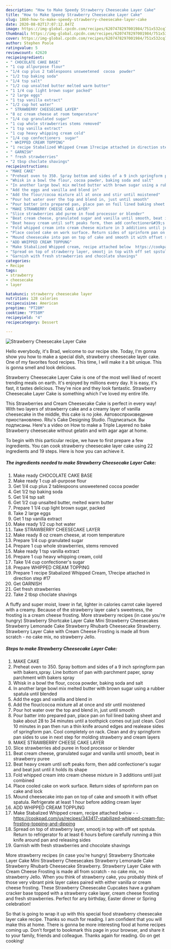 ```yaml
---
description: "How to Make Speedy Strawberry Cheesecake Layer Cake"
title: "How to Make Speedy Strawberry Cheesecake Layer Cake"
slug: 1860-how-to-make-speedy-strawberry-cheesecake-layer-cake
date: 2020-08-02T17:07:12.847Z
image: https://img-global.cpcdn.com/recipes/6207478297001984/751x532cq70/strawberry-cheesecake-layer-cake-recipe-main-photo.jpg
thumbnail: https://img-global.cpcdn.com/recipes/6207478297001984/751x532cq70/strawberry-cheesecake-layer-cake-recipe-main-photo.jpg
cover: https://img-global.cpcdn.com/recipes/6207478297001984/751x532cq70/strawberry-cheesecake-layer-cake-recipe-main-photo.jpg
author: Stephen Poole
ratingvalue: 5
reviewcount: 42620
recipeingredient:
- " CHOCOLATE CAKE BASE"
- "1 cup allpurpose flour"
- "1/4 cup plus 2 tablespoons unsweetened  cocoa  powder"
- "1/2 tsp baking soda"
- "1/4 tsp salt"
- "1/2 cup unsalted butter melted warm butter"
- "1 1/4 cup light brown sugar packed"
- "2 large eggs"
- "1 tsp vanilla extract"
- "1/2 cup hot water"
- " STRAWBERRY CHEESECAKE LAYER"
- "8 oz cream cheese at room temperature"
- "1/4 cup granulated sugar"
- "1 cup whole strawberries stems removed"
- "1 tsp vanilla extract"
- "1 cup heavy whipping cream cold"
- "1/4 cup confectioners  sugar"
- " WHIPPED CREAM TOPPING"
- "1 recipe Stabalized Whipped Cream 17recipe attached in direction step 17"
- " GARNISH"
- " fresh strawberries"
- "2 tbsp choclate shavings"
recipeinstructions:
- "MAKE CAKE"
- "Preheat oven to 350. Spray bottom and sides of a 9 inch springform pan with bakers,spray. Line bottom of pan with parchment paper, spray parchment with bakers spray"
- "Whisk in a bowl the flour, cocoa powder, baking soda and salt"
- "In another large bowl mix melted butter with brown sugar using a rubber spatula until blended"
- "Add the eggs and vanilla and blend in"
- "Add the flour/cocoa mixture all at once and stir until moistened"
- "Pour hot water over the top and blend in, just until smooth"
- "Pour batter into prepared pan, place pan on foil lined baking sheet and bake about 28 to 34 minutes until a toothpick comes out just clean. Cool 10 minutes in pan then run a thin knife around edges and realease sides of springform pan. Cool completely  on rack. Clean and dry springform pan sides to use in next step for molding strawberry and cream layers"
- "MAKE STRAWBERRY CHEESE CAKE LAYER"
- "Slice strawberries abd puree in food processor or blender"
- "Beat cream cheese, granulated sugar and vanilla until smooth, beat in strawberry puree"
- "Beat heavy cream until soft peaks form, then add confectioner&#39;s sugar and beat just until it holds its shape"
- "Fold whipped cream into cream cheese mixture in 3 additions until just combined"
- "Place cooled cake on work surface. Return sides of sprinform pan on cake and lock"
- "Mound cheesecake into pan on top of cake and smooth it with offset spatula. Refrigerate at least 1 hour before adding cream layer"
- "ADD WHIPPED CREAM TOPPUNG"
- "Make Stabalized Whipped cream, recipe attached below  https://cookpad.com/us/recipes/343417-stabilized-whipped-cream-for-frosting-topping-and-dipping"
- "Spread on top of strawberry layer, smootj in top with off set spstula. Return to refrigerator  fo at least 6 hours before carefully running a thin knife around pan and releasing sides"
- "Garnish with fresh strawberries and chocolate shavings"
categories:
- Recipe
tags:
- strawberry
- cheesecake
- layer

katakunci: strawberry cheesecake layer 
nutrition: 128 calories
recipecuisine: American
preptime: "PT28M"
cooktime: "PT58M"
recipeyield: "4"
recipecategory: Dessert

---
```



![Strawberry Cheesecake Layer Cake](https://img-global.cpcdn.com/recipes/6207478297001984/751x532cq70/strawberry-cheesecake-layer-cake-recipe-main-photo.jpg)

Hello everybody, it's Brad, welcome to our recipe site. Today, I'm gonna show you how to make a special dish, strawberry cheesecake layer cake. One of my favorites food recipes. This time, I will make it a bit unique. This is gonna smell and look delicious.

Strawberry Cheesecake Layer Cake is one of the most well liked of recent trending meals on earth. It's enjoyed by millions every day. It is easy, it's fast, it tastes delicious. They're nice and they look fantastic. Strawberry Cheesecake Layer Cake is something which I've loved my entire life.

This Strawberries and Cream Cheesecake Cake is perfect in every way! With two layers of strawberry cake and a creamy layer of vanilla cheesecake in the middle, this cake is no joke. Автовоспроизведение приостановлено. Ritu&#39;s Cake Designing Studio. Подписаться. Вы подписаны. Here&#39;s a video on How to make a Triple Layered no bake Strawberry cheesecake without gelatin and with agar agar at home.


To begin with this particular recipe, we have to first prepare a few ingredients. You can cook strawberry cheesecake layer cake using 22 ingredients and 19 steps. Here is how you can achieve it.

<!--inarticleads1-->

##### The ingredients needed to make Strawberry Cheesecake Layer Cake:

1. Make ready  CHOCOLATE CAKE BASE
1. Make ready 1 cup all-purpose flour
1. Get 1/4 cup plus 2 tablespoons unsweetened  cocoa  powder
1. Get 1/2 tsp baking soda
1. Get 1/4 tsp salt
1. Get 1/2 cup unsalted butter, melted warm butter
1. Prepare 1 1/4 cup light brown sugar, packed
1. Take 2 large eggs
1. Get 1 tsp vanilla extract
1. Make ready 1/2 cup hot water
1. Take  STRAWBERRY CHEESECAKE LAYER
1. Make ready 8 oz cream cheese, at room temperature
1. Prepare 1/4 cup granulated sugar
1. Prepare 1 cup whole strawberries, stems removed
1. Make ready 1 tsp vanilla extract
1. Prepare 1 cup heavy whipping cream, cold
1. Take 1/4 cup confectioner&#39;s  sugar
1. Prepare  WHIPPED CREAM TOPPING
1. Prepare 1 recipe Stabalized Whipped Cream, 17recipe attached in direction step #17
1. Get  GARNISH
1. Get  fresh strawberries
1. Take 2 tbsp choclate shavings


A fluffy and super moist, lower in fat, lighter in calories carrot cake layered with a creamy. Because of the strawberry layer cake&#39;s sweetness, the frosting is a cream cheese frosting. More strawberry recipes (in case you&#39;re hungry) Strawberry Shortcake Layer Cake Mini Strawberry Cheesecakes Strawberry Lemonade Cake Strawberry Rhubarb Cheesecake Strawberry. Strawberry Layer Cake with Cream Cheese Frosting is made all from scratch - no cake mix, no strawberry Jello. 

<!--inarticleads2-->

##### Steps to make Strawberry Cheesecake Layer Cake:

1. MAKE CAKE
1. Preheat oven to 350. Spray bottom and sides of a 9 inch springform pan with bakers,spray. Line bottom of pan with parchment paper, spray parchment with bakers spray
1. Whisk in a bowl the flour, cocoa powder, baking soda and salt
1. In another large bowl mix melted butter with brown sugar using a rubber spatula until blended
1. Add the eggs and vanilla and blend in
1. Add the flour/cocoa mixture all at once and stir until moistened
1. Pour hot water over the top and blend in, just until smooth
1. Pour batter into prepared pan, place pan on foil lined baking sheet and bake about 28 to 34 minutes until a toothpick comes out just clean. Cool 10 minutes in pan then run a thin knife around edges and realease sides of springform pan. Cool completely  on rack. Clean and dry springform pan sides to use in next step for molding strawberry and cream layers
1. MAKE STRAWBERRY CHEESE CAKE LAYER
1. Slice strawberries abd puree in food processor or blender
1. Beat cream cheese, granulated sugar and vanilla until smooth, beat in strawberry puree
1. Beat heavy cream until soft peaks form, then add confectioner&#39;s sugar and beat just until it holds its shape
1. Fold whipped cream into cream cheese mixture in 3 additions until just combined
1. Place cooled cake on work surface. Return sides of sprinform pan on cake and lock
1. Mound cheesecake into pan on top of cake and smooth it with offset spatula. Refrigerate at least 1 hour before adding cream layer
1. ADD WHIPPED CREAM TOPPUNG
1. Make Stabalized Whipped cream, recipe attached below -  - https://cookpad.com/us/recipes/343417-stabilized-whipped-cream-for-frosting-topping-and-dipping
1. Spread on top of strawberry layer, smootj in top with off set spstula. Return to refrigerator  fo at least 6 hours before carefully running a thin knife around pan and releasing sides
1. Garnish with fresh strawberries and chocolate shavings


More strawberry recipes (in case you&#39;re hungry) Strawberry Shortcake Layer Cake Mini Strawberry Cheesecakes Strawberry Lemonade Cake Strawberry Rhubarb Cheesecake Strawberry. Strawberry Layer Cake with Cream Cheese Frosting is made all from scratch - no cake mix, no strawberry Jello. When you think of strawberry cake, you probably think of those very vibrant pink layer cakes paired with either vanilla or cream cheese frosting. These Strawberry Cheesecake Cupcakes have a graham cracker base topped with a strawberry cake layer, cream cheese frosting and fresh strawberries. Perfect for any birthday, Easter dinner or Spring celebration! 

So that is going to wrap it up with this special food strawberry cheesecake layer cake recipe. Thanks so much for reading. I am confident that you will make this at home. There is gonna be more interesting food at home recipes coming up. Don't forget to bookmark this page in your browser, and share it to your family, friends and colleague. Thanks again for reading. Go on get cooking!
